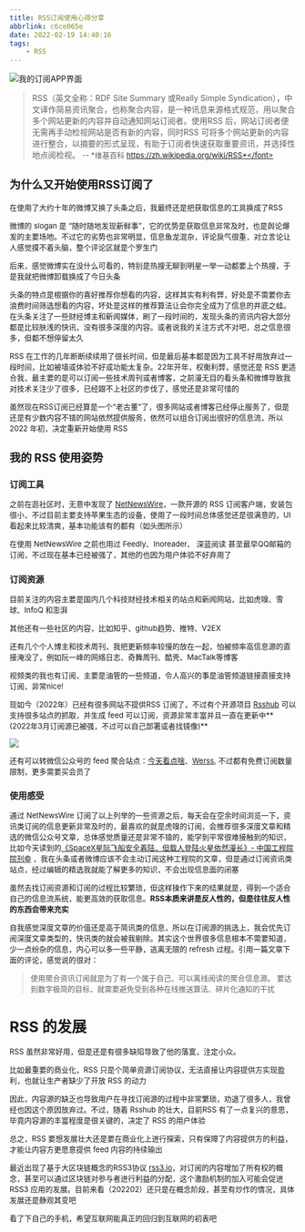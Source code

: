 ```yaml
---
title: RSS订阅使用心得分享
abbrlink: c6ce065e
date: 2022-02-19 14:40:16
tags:
    - RSS
---
```



![我的订阅APP界面](https://tva1.sinaimg.cn/large/e6c9d24egy1gziqhlratdj211c0n842o.jpg)


> RSS（英文全称：RDF Site Summary 或Really Simple Syndication），中文译作简易资讯聚合，也称聚合内容，是一种讯息来源格式规范，用以聚合多个网站更新的内容并自动通知网站订阅者。使用RSS 后，网站订阅者便无需再手动检视网站是否有新的内容，同时RSS 可将多个网站更新的内容进行整合，以摘要的形式呈现，有助于订阅者快速获取重要资讯，并选择性地点阅检视。 
>  <font size=2>-- *维基百科 https://zh.wikipedia.org/wiki/RSS*</font>


## 为什么又开始使用RSS订阅了

在使用了大约十年的微博又换了头条之后，我最终还是把获取信息的工具换成了RSS

微博的 slogan 是 “随时随地发现新鲜事”，它的优势是获取信息非常及时，也是舆论爆发的主要场地。不过它的劣势也非常明显，信息鱼龙混杂，评论戾气很重，对立言论让人感觉摸不着头脑，整个评论区就是个罗生门

后来，感觉微博实在没什么可看的，特别是热搜无聊到明星一举一动都要上个热搜，于是我就把微博卸载换成了今日头条

头条的特点是根据你的喜好推荐你想看的内容，这样其实有利有弊，好处是不需要你去浪费时间筛选想看的内容，坏处是这样的推荐算法让会你完全成为了信息的井底之蛙。在头条关注了一些财经博主和新闻媒体，刷了一段时间的，发现头条的资讯内容大部分都是比较肤浅的快讯，没有很多深度的内容。或者说我的关注方式不对吧，总之信息很多，但都不想停留太久

RSS 在工作的几年断断续续用了很长时间，但是最后基本都是因为工具不好用放弃过一段时间，比如被墙或体验不好或功能太复杂。22年开年，权衡利弊，感觉还是 RSS 更适合我，最主要的是可以订阅一些技术周刊或者博客，之前漫无目的看头条和微博导致我对技术关注少了很多，已经跟不上社区的步伐了，感觉还是非常可惜的

虽然现在RSS订阅已经算是一个“老古董”了，很多网站或者博客已经停止服务了，但是还是有少数内容不错的网站依然提供服务，依然可以组合订阅出很好的信息流，所以 2022 年初，决定重新开始使用 RSS



## 我的 RSS 使用姿势

### 订阅工具

之前在逛社区时，无意中发现了 [NetNewsWire](https://netnewswire.com/)，一款开源的 RSS 订阅客户端，安装包很小，不过目前主要支持苹果生态的设备，使用了一段时间总体感觉还是很满意的，UI看起来比较清爽，基本功能该有的都有（如头图所示）

在使用 NetNewsWire 之前也用过 Feedly、Inoreader、 深蓝阅读 甚至最早QQ邮箱的订阅，不过现在基本已经被强了，其他的也因为用户体验不好弃用了

### 订阅资源

目前关注的内容主要是国内几个科技财经技术相关的站点和新闻网站，比如虎嗅、雪球、InfoQ 和澎湃

其他还有一些社区的内容，比如知乎、github趋势、推特、V2EX

还有几个个人博主和技术周刊，我把更新频率较慢的放在一起，怕被频率高信息源的直接淹没了，例如阮一峰的网络日志、奇舞周刊、酷壳、MacTalk等博客

视频类的我也有订阅，主要是油管的一些频道，令人高兴的事是油管频道链接直接支持订阅，非常nice!

现如今（2022年）已经有很多网站不提供RSS 订阅了，不过有个开源项目 [Rsshub](https://docs.rsshub.app/) 可以支持很多站点的抓取，并生成 feed 可以订阅，资源非常丰富并且一直在更新中**(2022年3月订阅源已被强，不过可以自己部署或者找镜像)**

![](https://tva1.sinaimg.cn/large/e6c9d24egy1gzisyq87sjj215w0ogtbj.jpg)

还有可以转微信公众号的 feed 聚合站点：[今天看点啥](http://www.jintiankansha.me/)、[Werss](https://werss.app/),  不过都有免费订阅数量限制，更多需要买会员了


### 使用感受

通过 NetNewsWire 订阅了以上列举的一些资源之后，每天会在空余时间浏览一下，资讯类订阅的信息更新非常及时的，最喜欢的就是虎嗅的订阅，会推荐很多深度文章和精选的微信公众号文章，总体感觉质量还是非常不错的，能学到平常很难接触到的知识，比如今天读到的[《SpaceX星际飞船安全着陆，但载人登陆火星依然漫长》- 中国工程院院刊©](https://www.huxiu.com/article/499422.html?f=rss) ，我在头条或者微博应该不会主动订阅这种工程院的文章，但是通过订阅资讯类站点，经过编辑的精选我就能了解更多的知识，不会出现信息面的闭塞

虽然去找订阅资源和订阅的过程比较繁琐，但这样操作下来的结果就是，得到一个适合自己的信息流系统，能更高效的获取信息。**RSS本质来讲是反人性的，但是往往反人性的东西会带来充实**

自我感觉深度文章的价值还是高于简讯类的信息，所以在订阅源的挑选上，我会优先订阅深度文章类型的，快讯类的就会被我剔除。其实这个世界很多信息根本不需要知道，少一点纷杂的信息，内心可以多一些平静，逃离无限的 refresh 过程。引用一篇文章下面的评论，感觉说的很对： 
> 使用聚合资讯订阅就是为了有一个属于自己、可以离线阅读的聚合信息源。
要达到数字极简的目标，就需要避免受到各种在线推送算法、碎片化通知的干扰




# RSS 的发展

RSS 虽然非常好用，但是还是有很多缺陷导致了他的落寞，注定小众。

比如最重要的商业化，RSS 只是个简单资源订阅协议，无法直接让内容提供方实现盈利，也就让生产者缺少了开放 RSS 的动力

因此，内容源的缺乏也导致用户在寻找订阅源的过程中非常繁琐，劝退了很多人，我曾经也因这个原因放弃过。不过，随着 Rsshub 的壮大，目前RSS 有了一点复兴的意思，毕竟内容源的丰富程度是很关键的，决定了 RSS 的用户体验

总之，RSS 要想发展壮大还是要在商业化上进行探索，只有保障了内容提供方的利益，才能让内容方更愿意提供 feed 内容的持续输出

最近出现了基于大区块链概念的RSS3协议 [rss3.io](https://rss3.io/)，对订阅的内容增加了所有权的概念，甚至可以通过区块链对参与者进行利益的分配，这个激励机制的加入可能会促进 RSS3 应用的发展。目前来看（202202）还只是在概念阶段，甚至有炒作的情况，具体发展还是静观其变吧

看了下自己的手机，希望互联网能真正的回归到互联网的初衷吧